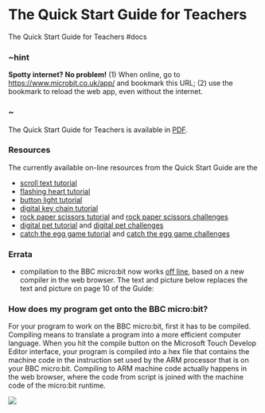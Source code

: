 # The Quick Start Guide for Teachers

The Quick Start Guide for Teachers #docs

### ~hint 

**Spotty internet? No problem!** (1) When online, go to https://www.microbit.co.uk/app/ and bookmark this URL; (2) use the bookmark to reload the web app, even without the internet.

### ~

The Quick Start Guide for Teachers is available in [PDF](https://microbit0.blob.core.windows.net/pub/tovulwsd/Quick-Start-Guide-for-Teachers.pdf).

### Resources

The currently available on-line resources from the Quick Start Guide are the

* [scroll text tutorial](/js/tutorials/scroll-text)
* [flashing heart tutorial](/js/tutorials/flashing-heart)
* [button light tutorial](/js/tutorials/button-light)
* [digital key chain tutorial](/js/tutorials/digital-key-chain)
* [rock paper scissors tutorial](/lessons/rock-paper-scissors/tutorial) and [rock paper scissors challenges](/lessons/rock-paper-scissors/challenges)
* [digital pet tutorial](/lessons/digital-pet/tutorial) and [digital pet challenges](/lessons/digital-pet/challenges)
* [catch the egg game tutorial](/lessons/catch-the-egg-game/tutorial) and [catch the egg game challenges](/lessons/catch-the-egg-game/challenges)

### Errata

* compilation to the BBC micro:bit now works [off line](/offline), based on a new compiler in the web browser. The text and picture below replaces the text and picture on page 10 of the Guide:

### How does my program get onto the BBC micro:bit?

For your program to work on the BBC micro:bit, first it has to be compiled. Compiling means to translate a program into a more efficient computer language. When you hit the compile button on the Microsoft Touch Develop Editor interface, your program is compiled into a hex file that contains the machine code in the instruction set used by the ARM processor that is on your BBC micro:bit.  Compiling to ARM machine code actually happens in the web browser, where the code from script is joined with the machine code of the micro:bit runtime.

![](/static/mb/quick-start-0.png)

